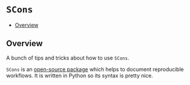 # `SCons`

<!-- MarkdownTOC autolink="true" autoanchor="true" markdown_preview="github" -->

- [Overview](#overview)

<!-- /MarkdownTOC -->

<a id="overview"></a>
## Overview

A bunch of tips and tricks about how to use `SCons`. 

`SCons` is an [open-source package](https://github.com/SCons/scons) which helps to document reproducible workflows. It is written in Python so its syntax is pretty nice. 
